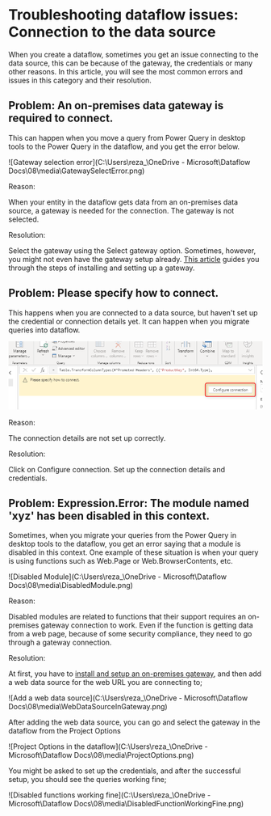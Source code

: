 # Troubleshooting dataflow issues: Connection to the data source

When you create a dataflow, sometimes you get an issue connecting to the data source, this can be because of the gateway, the credentials or many other reasons. In this article, you will see the most common errors and issues in this category and their resolution.

## Problem: An on-premises data gateway is required to connect.

This can happen when you move a query from Power Query in desktop tools to the Power Query in the dataflow, and you get the error below.

![Gateway selection error](C:\Users\reza_\OneDrive - Microsoft\Dataflow Docs\08\media\GatewaySelectError.png)

Reason:

When your entity in the dataflow gets data from an on-premises data source, a gateway is needed for the connection. The gateway is not selected.

Resolution:

Select the gateway using the Select gateway option. Sometimes, however, you might not even have the gateway setup already. [This article](https://docs.microsoft.com/data-integration/gateway/service-gateway-install) guides you through the steps of installing and setting up a gateway.

## Problem: Please specify how to connect.

This happens when you are connected to a data source, but haven't set up the credential or connection details yet. It can happen when you migrate queries into dataflow.

![Configure Connection](media/ConfigureConnection.png)

Reason:

The connection details are not set up correctly.

Resolution:

Click on Configure connection. Set up the connection details and credentials.

## Problem: Expression.Error: The module named 'xyz' has been disabled in this context.

Sometimes, when you migrate your queries from the Power Query in desktop tools to the dataflow, you get an error saying that a module is disabled in this context. One example of these situation is when your query is using functions such as Web.Page or Web.BrowserContents, etc.

![Disabled Module](C:\Users\reza_\OneDrive - Microsoft\Dataflow Docs\08\media\DisabledModule.png)

Reason:

Disabled modules are related to functions that their support requires an on-premises gateway connection to work. Even if the function is getting data from a web page, because of some security compliance, they need to go through a gateway connection.

Resolution:

At first, you have to [install and setup an on-premises gateway](https://docs.microsoft.com/data-integration/gateway/service-gateway-install), and then add a web data source for the web URL you are connecting to;

![Add a web data source](C:\Users\reza_\OneDrive - Microsoft\Dataflow Docs\08\media\WebDataSourceInGateway.png)

After adding the web data source, you can go and select the gateway in the dataflow from the Project Options

![Project Options in the dataflow](C:\Users\reza_\OneDrive - Microsoft\Dataflow Docs\08\media\ProjectOptions.png)

You might be asked to set up the credentials, and after the successful setup, you should see the queries working fine;

![Disabled functions working fine](C:\Users\reza_\OneDrive - Microsoft\Dataflow Docs\08\media\DisabledFunctionWorkingFine.png)